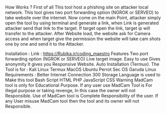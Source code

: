 How Works ?
First of all This tool host a phishing site on attacker local network. This tool gives two port forwarding option (NGROK or SERVEO) to take website over the internet. Now come on the main Point, attacker simply open the tool by using terminal and generate a link, when Link is generated attacker send that link to the target. If target open the link, target ip will transfer to the attacker. After Website load, the website ask for Camera access and when target give the permission the website will take cam shots one by one and send it to the Attacker.

Installation :
Link : https://Rubika.ir/coding_maestro
Features
Two port forwarding option (NGROK or SERVEO)
Live target image.
Easy to use
Gives anonymity
It gives you Responsive Website.
Auto Installation (Termux).
The Tool is for :
Kali Linux
Termux
MacOS
Ubuntu
Perrot Sec OS
Garuda Linux
Requirements :
Better Internet Connection
300 Storage
Language is used to Make this tool
Bash Script
HTML
PHP
JavaScript
CSS
Warning
MadCam tool is only for Educational Purpose. If any user use MadCam Tool is For illegal purpose or taking revenge, In this case the owner will not Responsible. Use of MadCam tool is Complete Responsibility of the user. If any User misuse MadCam tool then the tool and its owner will not Responsible.
